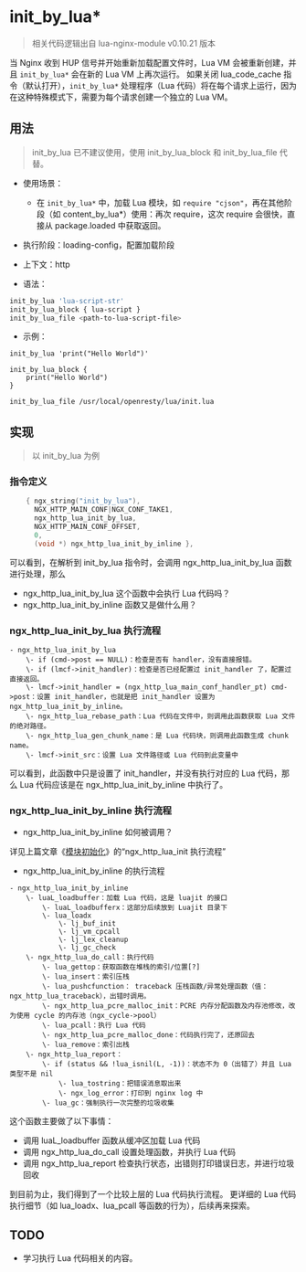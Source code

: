 # init_by_lua*

> 相关代码逻辑出自 lua-nginx-module v0.10.21 版本

当 Nginx 收到 HUP 信号并开始重新加载配置文件时，Lua VM 会被重新创建，并且 `init_by_lua*` 会在新的 Lua VM 上再次运行。
如果关闭 lua_code_cache 指令（默认打开），`init_by_lua*` 处理程序（Lua 代码）将在每个请求上运行，因为在这种特殊模式下，需要为每个请求创建一个独立的 Lua VM。

## 用法

> init_by_lua 已不建议使用，使用 init_by_lua_block 和 init_by_lua_file 代替。

- 使用场景：
  - 在 `init_by_lua*` 中，加载 Lua 模块，如 `require "cjson"`，再在其他阶段（如 content_by_lua*）使用：再次 require，这次 require 会很快，直接从 package.loaded 中获取返回。

- 执行阶段：loading-config，配置加载阶段
- 上下文：http
- 语法：

```bash
init_by_lua 'lua-script-str'
init_by_lua_block { lua-script }
init_by_lua_file <path-to-lua-script-file>
```

- 示例：
```
init_by_lua 'print("Hello World")'

init_by_lua_block {
    print("Hello World")
}

init_by_lua_file /usr/local/openresty/lua/init.lua
```

## 实现

> 以 init_by_lua 为例

### 指令定义

```c
    { ngx_string("init_by_lua"),
      NGX_HTTP_MAIN_CONF|NGX_CONF_TAKE1,
      ngx_http_lua_init_by_lua,
      NGX_HTTP_MAIN_CONF_OFFSET,
      0,
      (void *) ngx_http_lua_init_by_inline },
```

可以看到，在解析到 init_by_lua 指令时，会调用 ngx_http_lua_init_by_lua 函数进行处理，那么

- ngx_http_lua_init_by_lua 这个函数中会执行 Lua 代码吗？
- ngx_http_lua_init_by_inline 函数又是做什么用？

### ngx_http_lua_init_by_lua 执行流程

```
- ngx_http_lua_init_by_lua
    \- if (cmd->post == NULL)：检查是否有 handler，没有直接报错。
    \- if (lmcf->init_handler)：检查是否已经配置过 init_handler 了，配置过直接返回。
    \- lmcf->init_handler = (ngx_http_lua_main_conf_handler_pt) cmd->post：设置 init_handler，也就是把 init_handler 设置为 ngx_http_lua_init_by_inline。
    \- ngx_http_lua_rebase_path：Lua 代码在文件中，则调用此函数获取 Lua 文件的绝对路径。
    \- ngx_http_lua_gen_chunk_name：是 Lua 代码块，则调用此函数生成 chunk name。
    \- lmcf->init_src：设置 Lua 文件路径或 Lua 代码到此变量中
```

可以看到，此函数中只是设置了 init_handler，并没有执行对应的 Lua 代码，那么 Lua 代码应该是在 ngx_http_lua_init_by_inline 中执行了。

### ngx_http_lua_init_by_inline 执行流程

- ngx_http_lua_init_by_inline 如何被调用？

详见上篇文章《[模块初始化](001-module-init.md)》的“ngx_http_lua_init 执行流程”

- ngx_http_lua_init_by_inline 的执行流程

```
- ngx_http_lua_init_by_inline
    \- luaL_loadbuffer：加载 Lua 代码，这是 luajit 的接口
        \- luaL_loadbufferx：这部分后续放到 Luajit 目录下
        \- lua_loadx
            \- lj_buf_init
            \- lj_vm_cpcall
            \- lj_lex_cleanup
            \- lj_gc_check
    \- ngx_http_lua_do_call：执行代码
        \- lua_gettop：获取函数在堆栈的索引/位置[?]
        \- lua_insert：索引压栈
        \- lua_pushcfunction： traceback 压栈函数/异常处理函数（值：ngx_http_lua_traceback），出错时调用。
        \- ngx_http_lua_pcre_malloc_init：PCRE 内存分配函数及内存池修改，改为使用 cycle 的内存池（ngx_cycle->pool）
        \- lua_pcall：执行 Lua 代码
        \- ngx_http_lua_pcre_malloc_done：代码执行完了，还原回去
        \- lua_remove：索引出栈
    \- ngx_http_lua_report：
        \- if (status && !lua_isnil(L, -1))：状态不为 0（出错了）并且 Lua 类型不是 nil
            \- lua_tostring：把错误消息取出来
            \- ngx_log_error：打印到 nginx log 中
        \- lua_gc：强制执行一次完整的垃圾收集
```

这个函数主要做了以下事情：

- 调用 luaL_loadbuffer 函数从缓冲区加载 Lua 代码
- 调用 ngx_http_lua_do_call 设置处理函数，并执行 Lua 代码
- 调用 ngx_http_lua_report 检查执行状态，出错则打印错误日志，并进行垃圾回收

到目前为止，我们得到了一个比较上层的 Lua 代码执行流程。
更详细的 Lua 代码执行细节（如 lua_loadx、lua_pcall 等函数的行为），后续再来探索。


## TODO

- 学习执行 Lua 代码相关的内容。
